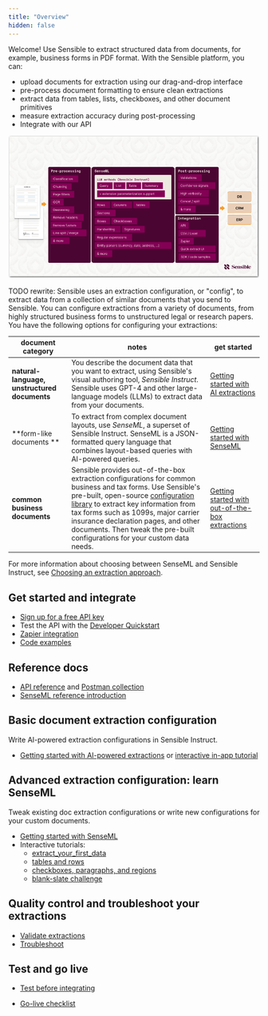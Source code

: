 ```yaml
---
title: "Overview"
hidden: false
---
```


Welcome! Use Sensible to extract structured data from documents, for example, business forms in PDF format. With the Sensible platform, you can:

-  upload documents for extraction using our drag-and-drop interface
-  pre-process document formatting to ensure clean extractions
-  extract data from tables, lists, checkboxes, and other document primitives
-  measure extraction accuracy during post-processing
-  Integrate with our API

![Click to enlarge](https://raw.githubusercontent.com/sensible-hq/sensible-docs/main/readme-sync/assets/v0/images/final/platform.png)

TODO rewrite: Sensible uses an extraction configuration, or "config",  to extract data from a collection of similar documents that you send to Sensible. You can configure extractions from a variety of documents, from highly structured business forms to unstructured legal or research papers. You have the following options for configuring your extractions:

| document category                            | notes                                                        | get started                                                  |
| -------------------------------------------- | ------------------------------------------------------------ | ------------------------------------------------------------ |
| **natural-language, unstructured documents** | You describe the document data that you want to extract, using Sensible's visual authoring tool, *Sensible Instruct*. Sensible uses GPT-4 and other large-language models (LLMs) to extract data from your documents. | [Getting started with AI extractions](doc:getting-started-ai) |
| **form-like documents **                     | To extract from complex document layouts, use *SenseML*, a superset of Sensible Instruct. SenseML is a JSON-formatted query language that combines layout-based queries with AI-powered queries. | [Getting started with SenseML](doc:getting-started)          |
| **common business documents**                | Sensible provides out-of-the-box extraction configurations for common business and tax forms. Use Sensible's pre-built, open-source [configuration library](https://github.com/sensible-hq/sensible-configuration-library/) to extract key information from tax forms such as 1099s, major carrier insurance declaration pages, and other documents. Then tweak the pre-built configurations for your custom data needs. | [Getting started with out-of-the-box extractions](doc:excel-quickstart) |

For more information about choosing between SenseML and Sensible Instruct, see [Choosing an extraction approach](doc:author).



Get started and integrate
---

- [Sign up for a free API key](https://app.sensible.so/register)
- Test the API with the  [Developer Quickstart](doc:quickstart)
- [Zapier integration](doc:zapier)
- [Code examples](doc:examples)

Reference docs
---

- [API reference](reference:choosing-an-endpoint) and [Postman collection](https://god.gw.postman.com/run-collection/16839934-45339059-3fec-4c31-a891-9a12a3e1c22b?action=collection%2Ffork&collection-url=entityId%3D16839934-45339059-3fec-4c31-a891-9a12a3e1c22b%26entityType%3Dcollection%26workspaceId%3Ddbde09dc-b7dd-487d-a68f-20d32b008f90)
- [SenseML reference introduction](doc:senseml-reference-introduction) 

Basic document extraction configuration
---

Write AI-powered extraction configurations in Sensible Instruct.

- [Getting started with AI-powered extractions](doc:getting-started-ai) or [interactive in-app tutorial](https://app.sensible.so/tutorial/)

Advanced extraction configuration: learn SenseML
---

Tweak existing doc extraction configurations or write new configurations for your custom documents.

- [Getting started with SenseML](doc:getting-started)
- Interactive tutorials: 
  - [extract_your_first_data](https://app.sensible.so/editor/?d=senseml_basics&c=1_extract_your_first_data&g=1_extract_your_first_data)
  - [tables and rows](https://app.sensible.so/editor/?d=senseml_basics&c=2_tables_and_rows&g=2_tables_and_rows)
  - [checkboxes, paragraphs, and regions](https://app.sensible.so/editor/?d=senseml_basics&c=3_checkboxes_paragraphs_and_regions&g=3_checkboxes_paragraphs_and_regions)
  - [blank-slate challenge](https://app.sensible.so/editor/?d=senseml_basics&c=4_extract_from_scratch&g=4_extract_from_scratch) 

Quality control and troubleshoot your extractions
---

  -   [Validate extractions](doc:validate-extractions)
  -   [Troubleshoot](doc:troubleshoot)

Test and go live
----

- [Test before integrating](doc:test-before-integrating-configs)

- [Go-live checklist](doc:go-live)

  

